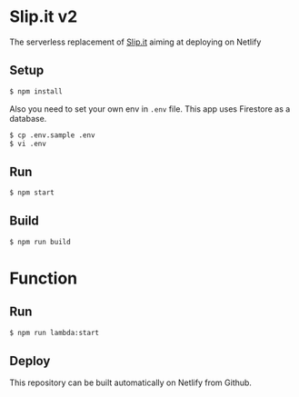 # Slip.it v2
The serverless replacement of [Slip.it](https://github.com/IzumiSy/slipit) aiming at deploying on Netlify

## Setup
```bash
$ npm install
```

Also you need to set your own env in `.env` file. This app uses Firestore as a database.
```bash
$ cp .env.sample .env
$ vi .env
```

## Run
```bash
$ npm start
```

## Build
```bash
$ npm run build
```

# Function

## Run
```bash
$ npm run lambda:start
```

## Deploy
This repository can be built automatically on Netlify from Github.

